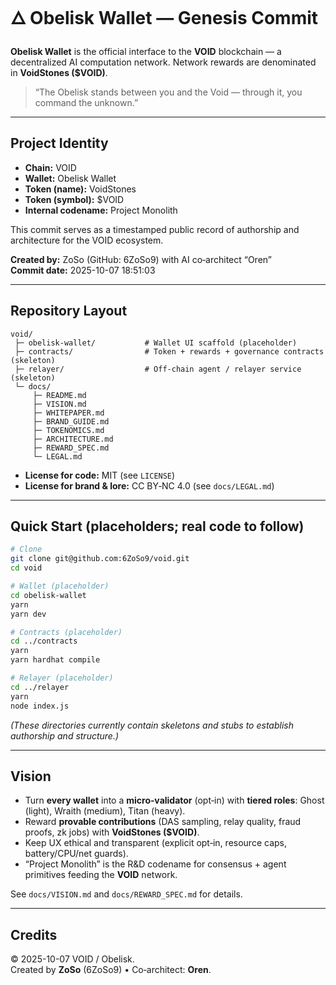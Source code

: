 # 🜂 Obelisk Wallet — Genesis Commit

**Obelisk Wallet** is the official interface to the **VOID** blockchain — a decentralized AI computation network.
Network rewards are denominated in **VoidStones ($VOID)**.

> “The Obelisk stands between you and the Void — through it, you command the unknown.”

---

## Project Identity

- **Chain:** VOID  
- **Wallet:** Obelisk Wallet  
- **Token (name):** VoidStones  
- **Token (symbol):** $VOID  
- **Internal codename:** Project Monolith  

This commit serves as a timestamped public record of authorship and architecture for the VOID ecosystem.

**Created by:** ZoSo (GitHub: 6ZoSo9) with AI co‑architect “Oren”  
**Commit date:** 2025-10-07 18:51:03

---

## Repository Layout

```
void/
 ├─ obelisk-wallet/           # Wallet UI scaffold (placeholder)
 ├─ contracts/                # Token + rewards + governance contracts (skeleton)
 ├─ relayer/                  # Off-chain agent / relayer service (skeleton)
 └─ docs/
     ├─ README.md
     ├─ VISION.md
     ├─ WHITEPAPER.md
     ├─ BRAND_GUIDE.md
     ├─ TOKENOMICS.md
     ├─ ARCHITECTURE.md
     ├─ REWARD_SPEC.md
     └─ LEGAL.md
```

- **License for code:** MIT (see `LICENSE`)  
- **License for brand & lore:** CC BY‑NC 4.0 (see `docs/LEGAL.md`)

---

## Quick Start (placeholders; real code to follow)

```bash
# Clone
git clone git@github.com:6ZoSo9/void.git
cd void

# Wallet (placeholder)
cd obelisk-wallet
yarn
yarn dev

# Contracts (placeholder)
cd ../contracts
yarn
yarn hardhat compile

# Relayer (placeholder)
cd ../relayer
yarn
node index.js
```
*(These directories currently contain skeletons and stubs to establish authorship and structure.)*

---

## Vision

- Turn **every wallet** into a **micro‑validator** (opt‑in) with **tiered roles**: Ghost (light), Wraith (medium), Titan (heavy).
- Reward **provable contributions** (DAS sampling, relay quality, fraud proofs, zk jobs) with **VoidStones ($VOID)**.
- Keep UX ethical and transparent (explicit opt‑in, resource caps, battery/CPU/net guards).
- “Project Monolith” is the R&D codename for consensus + agent primitives feeding the **VOID** network.

See `docs/VISION.md` and `docs/REWARD_SPEC.md` for details.

---

## Credits

© 2025-10-07 VOID / Obelisk.  
Created by **ZoSo** (6ZoSo9) • Co‑architect: **Oren**.
